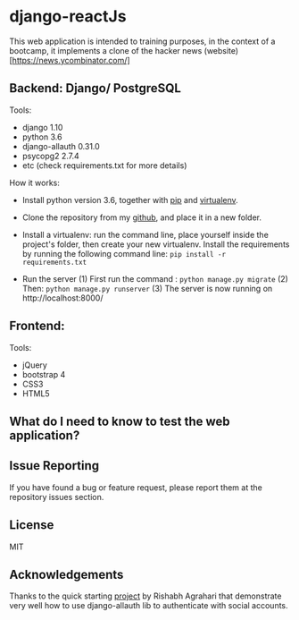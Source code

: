 # django-reactJs
This web application is intended to training purposes, in the context of a bootcamp, it implements a clone of the hacker news (website)[https://news.ycombinator.com/]

## Backend: Django/ PostgreSQL

Tools:
- django 1.10
- python 3.6
- django-allauth 0.31.0
- psycopg2 2.7.4
- etc (check requirements.txt for more details)

How it works:

- Install python version 3.6, together with [pip](https://pip.pypa.io/en/stable/installing/) and [virtualenv](https://virtualenv.pypa.io/en/stable/installation/).
- Clone the repository from my [github](https://github.com/Mehdi6/bootcamp-hackernews), and place it in a new folder.
- Install a virtualenv:
    run the command line, place yourself inside the project's folder, then create your new virtualenv.
    Install the requirements by running the following command line: `pip install -r requirements.txt`

- Run the server
(1) First run the command : `python manage.py migrate`
(2) Then: `python manage.py runserver`
(3) The server is now running on http://localhost:8000/

## Frontend:

Tools:

- jQuery
- bootstrap 4
- CSS3
- HTML5

## What do I need to know to test the web application?

## Issue Reporting

If you have found a bug or feature request, please report them at the repository issues section.

## License

MIT

## Acknowledgements

Thanks to the quick starting [project](https://github.com/pyaf/allauthproject) by Rishabh Agrahari that demonstrate very well how to use django-allauth lib to authenticate with social accounts.